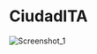 # CiudadITA
![Screenshot_1](https://user-images.githubusercontent.com/100718699/215283254-b62c8fdf-f53f-49a4-8b06-b116db32878c.png)
